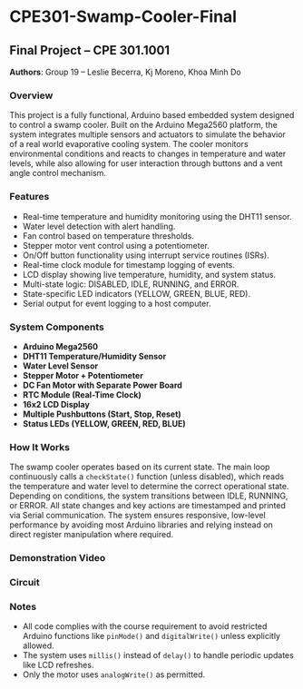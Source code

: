 # CPE301-Swamp-Cooler-Final

## Final Project – CPE 301.1001  
**Authors**: Group 19 – Leslie Becerra, Kj Moreno, Khoa Minh Do

### Overview

This project is a fully functional, Arduino based embedded system designed to control a swamp cooler. Built on the Arduino Mega2560 platform, the system integrates multiple sensors and actuators to simulate the behavior of a real world evaporative cooling system. The cooler monitors environmental conditions and reacts to changes in temperature and water levels, while also allowing for user interaction through buttons and a vent angle control mechanism.

### Features

- Real-time temperature and humidity monitoring using the DHT11 sensor.
- Water level detection with alert handling.
- Fan control based on temperature thresholds.
- Stepper motor vent control using a potentiometer.
- On/Off button functionality using interrupt service routines (ISRs).
- Real-time clock module for timestamp logging of events.
- LCD display showing live temperature, humidity, and system status.
- Multi-state logic: DISABLED, IDLE, RUNNING, and ERROR.
- State-specific LED indicators (YELLOW, GREEN, BLUE, RED).
- Serial output for event logging to a host computer.

### System Components

- **Arduino Mega2560**
- **DHT11 Temperature/Humidity Sensor**
- **Water Level Sensor**
- **Stepper Motor + Potentiometer**
- **DC Fan Motor with Separate Power Board**
- **RTC Module (Real-Time Clock)**
- **16x2 LCD Display**
- **Multiple Pushbuttons (Start, Stop, Reset)**
- **Status LEDs (YELLOW, GREEN, RED, BLUE)**

### How It Works

The swamp cooler operates based on its current state. The main loop continuously calls a `checkState()` function (unless disabled), which reads the temperature and water level to determine the correct operational state. Depending on conditions, the system transitions between IDLE, RUNNING, or ERROR. All state changes and key actions are timestamped and printed via Serial communication. The system ensures responsive, low-level performance by avoiding most Arduino libraries and relying instead on direct register manipulation where required.

### Demonstration Video



### Circuit


### Notes

- All code complies with the course requirement to avoid restricted Arduino functions like `pinMode()` and `digitalWrite()` unless explicitly allowed.
- The system uses `millis()` instead of `delay()` to handle periodic updates like LCD refreshes.
- Only the motor uses `analogWrite()` as permitted.
